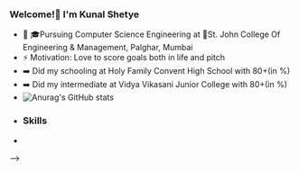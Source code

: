 ### Welcome!👋 I'm Kunal Shetye

- 👊 🎓Pursuing Computer Science Engineering at 🏤St. John College Of Engineering & Management, Palghar, Mumbai
- ⚡ Motivation: Love to score goals both in life and pitch
- ➡️ Did my schooling at Holy Family Convent High School with 80+(in %)
- ➡️ Did my intermediate at Vidya Vikasani Junior College with 80+(in %)
- ![Anurag's GitHub stats](https://github-readme-stats.vercel.app/api?username=anuraghazra&show_icons=true&theme=radical)
- ### Skills
- 
-->
